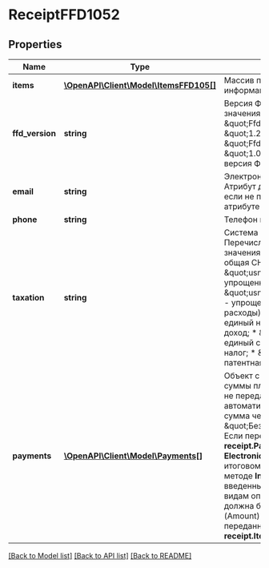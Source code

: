 # ReceiptFFD1052

## Properties
Name | Type | Description | Notes
------------ | ------------- | ------------- | -------------
**items** | [**\OpenAPI\Client\Model\ItemsFFD105[]**](ItemsFFD105.md) | Массив позиций чека с информацией о товарах | [optional] 
**ffd_version** | **string** | Версия ФФД. Возможные значения: * \&quot;FfdVersion\&quot;: \&quot;1.2\&quot; * \&quot;FfdVersion\&quot;: \&quot;1.05\&quot; По умолчанию версия ФФД - 1.05 | [optional] [default to '1.05']
**email** | **string** | Электронная почта клиента. Атрибут должен быть заполнен, если не передано значение  в атрибуте “Phone” | [optional] 
**phone** | **string** | Телефон клиента в формате +{Ц} | [optional] 
**taxation** | **string** | Система налогообложения. Перечисление с возможными значениями: * \&quot;osn\&quot; - общая СН; * \&quot;usn_income\&quot; - упрощенная СН (доходы); * \&quot;usn_income_outcome\&quot; - упрощенная СН (доходы минус расходы); * \&quot;envd\&quot; - единый налог на вмененный доход; * \&quot;esn\&quot; - единый сельскохозяйственный налог; * \&quot;patent\&quot; - патентная СН. | [optional] 
**payments** | [**\OpenAPI\Client\Model\Payments[]**](Payments.md) | Объект c информацией о видах суммы платежа. * Если объект не передан, будет автоматически указана итоговая сумма чека с видом оплаты \&quot;Безналичный\&quot;. * Если передан объект **receipt.Payments**, то значение в **Electronic** должно быть равно итоговому значению Amount в методе **Init**. При этом сумма введенных значений по всем видам оплат, включая Electronic, должна быть равна сумме (Amount) всех товаров, переданных в объекте **receipt.Items**. | [optional] 

[[Back to Model list]](../README.md#documentation-for-models) [[Back to API list]](../README.md#documentation-for-api-endpoints) [[Back to README]](../README.md)


